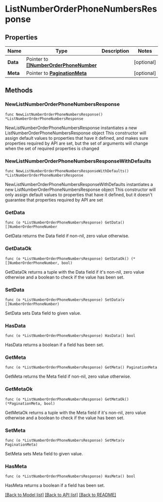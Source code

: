 # ListNumberOrderPhoneNumbersResponse

## Properties

Name | Type | Description | Notes
------------ | ------------- | ------------- | -------------
**Data** | Pointer to [**[]NumberOrderPhoneNumber**](NumberOrderPhoneNumber.md) |  | [optional] 
**Meta** | Pointer to [**PaginationMeta**](PaginationMeta.md) |  | [optional] 

## Methods

### NewListNumberOrderPhoneNumbersResponse

`func NewListNumberOrderPhoneNumbersResponse() *ListNumberOrderPhoneNumbersResponse`

NewListNumberOrderPhoneNumbersResponse instantiates a new ListNumberOrderPhoneNumbersResponse object
This constructor will assign default values to properties that have it defined,
and makes sure properties required by API are set, but the set of arguments
will change when the set of required properties is changed

### NewListNumberOrderPhoneNumbersResponseWithDefaults

`func NewListNumberOrderPhoneNumbersResponseWithDefaults() *ListNumberOrderPhoneNumbersResponse`

NewListNumberOrderPhoneNumbersResponseWithDefaults instantiates a new ListNumberOrderPhoneNumbersResponse object
This constructor will only assign default values to properties that have it defined,
but it doesn't guarantee that properties required by API are set

### GetData

`func (o *ListNumberOrderPhoneNumbersResponse) GetData() []NumberOrderPhoneNumber`

GetData returns the Data field if non-nil, zero value otherwise.

### GetDataOk

`func (o *ListNumberOrderPhoneNumbersResponse) GetDataOk() (*[]NumberOrderPhoneNumber, bool)`

GetDataOk returns a tuple with the Data field if it's non-nil, zero value otherwise
and a boolean to check if the value has been set.

### SetData

`func (o *ListNumberOrderPhoneNumbersResponse) SetData(v []NumberOrderPhoneNumber)`

SetData sets Data field to given value.

### HasData

`func (o *ListNumberOrderPhoneNumbersResponse) HasData() bool`

HasData returns a boolean if a field has been set.

### GetMeta

`func (o *ListNumberOrderPhoneNumbersResponse) GetMeta() PaginationMeta`

GetMeta returns the Meta field if non-nil, zero value otherwise.

### GetMetaOk

`func (o *ListNumberOrderPhoneNumbersResponse) GetMetaOk() (*PaginationMeta, bool)`

GetMetaOk returns a tuple with the Meta field if it's non-nil, zero value otherwise
and a boolean to check if the value has been set.

### SetMeta

`func (o *ListNumberOrderPhoneNumbersResponse) SetMeta(v PaginationMeta)`

SetMeta sets Meta field to given value.

### HasMeta

`func (o *ListNumberOrderPhoneNumbersResponse) HasMeta() bool`

HasMeta returns a boolean if a field has been set.


[[Back to Model list]](../README.md#documentation-for-models) [[Back to API list]](../README.md#documentation-for-api-endpoints) [[Back to README]](../README.md)


